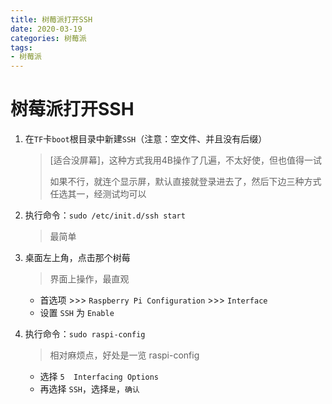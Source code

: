 ```yaml
---
title: 树莓派打开SSH
date: 2020-03-19
categories: 树莓派
tags:
- 树莓派
---
```


# 树莓派打开SSH
1. 在`TF`卡`boot`根目录中新建`SSH`（注意：空文件、并且没有后缀）
    > [适合没屏幕]，这种方式我用4B操作了几遍，不太好使，但也值得一试
    >
    > 如果不行，就连个显示屏，默认直接就登录进去了，然后下边三种方式任选其一，经测试均可以

2. 执行命令：`sudo /etc/init.d/ssh start`
    > 最简单

3. 桌面左上角，点击那个树莓
    > 界面上操作，最直观
    - 首选项 >>> `Raspberry Pi Configuration` >>> `Interface`
    - 设置 `SSH` 为 `Enable`

4. 执行命令：`sudo raspi-config`
    > 相对麻烦点，好处是一览 raspi-config
    - 选择 `5  Interfacing Options`
    - 再选择 `SSH`，选择`是`，`确认`
